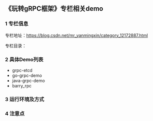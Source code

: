 ## 《玩转gRPC框架》专栏相关demo

### 1 专栏信息

专栏地址：https://blog.csdn.net/mr_yanmingxin/category_12172887.html

专栏目录：



### 2 具体Demo列表

- grpc-etcd
- go-grpc-demo
- java-grpc-demo
- barry_rpc

### 3 运行环境及方式



### 4 注意点
